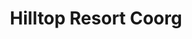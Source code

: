 ---
layout: location
exclusive: Yes
title: Hilltop Resort Coorg
keywords: resort stay
cover_image: "/properties/Hilltop Resort Coorg/1.jpg"
images_src: Hilltop Resort Coorg
price: ₹2,999
area: Coorg
rating: 5
description: Imagine escaping to a hidden paradise nestled in the lush hills of the Western Ghats. This intimate resort, with only 32 private havens, offers the perfect getaway to unwind and soak in the breathtaking beauty. Spread over 7 acres of rolling landscapes, the resort blends seamlessly with nature. Picture eco-friendly cottages built with local stone and earth, their steel frames designed to minimize impact on the environment. Each cottage is carefully positioned to offer you the most stunning views, ensuring a truly unforgettable experience. Breathe in the fresh mountain air, lose yourself in the panoramic vistas, and find complete relaxation in this haven amidst the clouds.
district: Chikmagalur 
total-occupancy: 16
rooms: 3
stay-type: Hill Top
accomodation: [
    [0 Couples, 0, 0, house-door],
    [0 4-Sharing Rooms, 0, 0, shop],
    [0 Tent Stays, 0, 0, triangle-half],
]
pricing: [
    [BASIC PACKAGE, 1899, Stay | Breakfast | Activities | Hi-tea | Veg Snacks],
    [STANDARD PACKAGE, 3399, Stay | All Meals | Activities | Hi-tea | Veg Snacks],
    [COUPLE PACKAGE, 3499, Stay | All Meals | Activities | Hi-tea | Veg Snacks]
]
ameneties: [
    [ fa-solid fa-plug-circle-plus,Power Backup],
    [ fa-solid fa-snowflake, Refrigerator],
    [ fa-solid fa-smoking ,Smoking Area],
    [ fa-solid fa-tower-observation,Balcony],
    [ fa-solid fa-shower ,Shower],
    [ fa-solid fa-hot-tub-person,Hot Water]
]
activities: [ 
    [ fa-solid fa-fire,Bonfire & Music],
    [ fa-solid fa-person-walking,Estate Walk], 
    [ fa-solid fa-lines-leaning, Waterfall],
    [ fa-solid fa-person-hiking,Trekking], 
    [ fa-solid fa-truck-pickup,Jeep-ride]
]
locations: [Elaneer Falls(4KM), Samse Ganesh Temple(5KM), Kalasa Temple(7KM), Amba Teertha(10KM),  Longest Hanging Bridge(10KM),  Soormane Falls(12KM), Hornadu Temple(12KM), Kyathanmakki Trekking(20KM), Gaaligudda Sunset Point(20KM)
]
breakfast: [Neer Dosa, item2, item3, item4]
lunch: [item1, item2, item3, item4]
dinner: [item1, item2, item3, item4]
tnc: ["Yes","No","Yes", "Yes", 01:00PM-11:00AM]
---